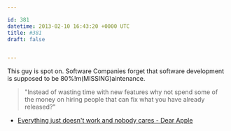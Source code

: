 ```yaml
---

id: 381
datetime: 2013-02-10 16:43:20 +0000 UTC
title: #381
draft: false


---
```


This guy is spot on. Software Companies forget that software development is supposed to be 80%!m(MISSING)aintenance. 

> "Instead of wasting time with new features why not spend some of the money on hiring people that can fix what you have already released?" 

 
 * [Everything just doesn't work and nobody cares - Dear Apple](http://dear-apple.com/everything-just-doesnt-work-and-nobody-cares)



